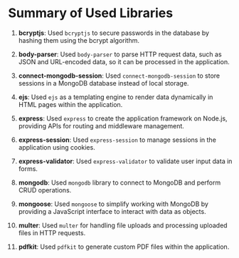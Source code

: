 # Summary of Used Libraries

1. **bcryptjs**: Used `bcryptjs` to secure passwords in the database by hashing them using the bcrypt algorithm.

2. **body-parser**: Used `body-parser` to parse HTTP request data, such as JSON and URL-encoded data, so it can be processed in the application.

3. **connect-mongodb-session**: Used `connect-mongodb-session` to store sessions in a MongoDB database instead of local storage.

4. **ejs**: Used `ejs` as a templating engine to render data dynamically in HTML pages within the application.

5. **express**: Used `express` to create the application framework on Node.js, providing APIs for routing and middleware management.

6. **express-session**: Used `express-session` to manage sessions in the application using cookies.

7. **express-validator**: Used `express-validator` to validate user input data in forms.

8. **mongodb**: Used `mongodb` library to connect to MongoDB and perform CRUD operations.

9. **mongoose**: Used `mongoose` to simplify working with MongoDB by providing a JavaScript interface to interact with data as objects.

10. **multer**: Used `multer` for handling file uploads and processing uploaded files in HTTP requests.

11. **pdfkit**: Used `pdfkit` to generate custom PDF files within the application.
